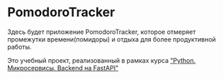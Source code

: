 # PomodoroTracker

Здесь будет приложение PomodoroTracker, которое отмеряет промежутки времени(помидоры) и отдыха для более продуктивной работы.

Это учебный проект, реализованный в рамках курса ["Python. Микросервисы. Backend на FastAPI"](https://stepik.org/course/193038)
